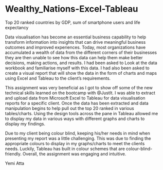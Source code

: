 # Wealthy_Nations-Excel-Tableau

Top 20 ranked countries by GDP, sum of smartphone users and life expectancy

Data visualisation has become an essential business capability to help transform information into insights that can drive meaningful business outcomes and improved experiences. 
Today, most organizations have accumulated a wealth of data from the different corners of their businesses they are then unable to see how this data can help them make better decisions, making actions, and results.
I had been asked to Look at the data workbook and familiarise myself with this data. I had also been asked to create a visual report that will show the data in the form of charts and maps using Excel and Tableau to the client’s requirements. 

This assignment was very beneficial as I got to show off some of the new technical skills learned on the bootcamp with @JustIt. I was able to extract and upload data from Microsoft Excel to Tableau for data visualisation reports for a specific client. Once the data has been extracted and data manipulation begins to help pull out the top 20 ranked in various tables/charts. Using the design tools across the pane in Tableau allowed me to display my data in various ways with different graphs and charts to display my findings. 

Due to my client being colour blind, keeping his/her needs in mind when presenting my report was a little challenging. This was due to finding the appropriate colours to display in my graphs/charts to meet the clients needs. Luckily, Tableau has built in colour schemes that are colour-blind-friendly. Overall, the assignment was engaging and intuitive.

Yemi Atta

